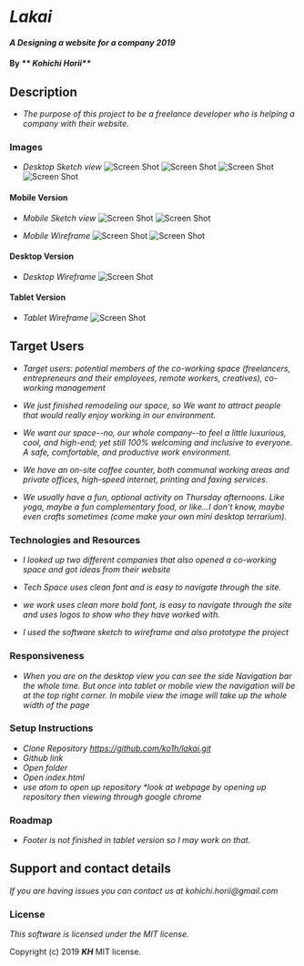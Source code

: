 # _Lakai_

#### _A Designing a website for a company 2019_

#### By _** Kohichi Horii**_

## Description

* _The purpose of this project to be a freelance developer who is helping a company with their website._

### Images

* _Desktop Sketch view_
![Screen Shot](img/sketch.jpeg)
![Screen Shot](img/sketch2.jpeg)
![Screen Shot](img/sketch3.jpeg)
![Screen Shot](img/sketch4.jpeg)

#### Mobile Version

* _Mobile Sketch view_
![Screen Shot](img/sketch5.jpeg)
![Screen Shot](img/sketch6.jpeg)

* _Mobile Wireframe_
![Screen Shot](img/mobile2.1.png)
![Screen Shot](img/mobile2.2.png)

#### Desktop Version

* _Desktop Wireframe_
![Screen Shot](img/desktop.png)

#### Tablet Version

* _Tablet Wireframe_
![Screen Shot](img/tablet.png)

## Target Users

* _Target users: potential members of the co-working space (freelancers, entrepreneurs and their employees, remote workers, creatives), co-working management_

* _We just finished remodeling our space, so We want to attract people that would really enjoy working in our environment._

* _We want our space--no, our whole company--to feel a little luxurious, cool, and high-end; yet still 100% welcoming and inclusive to everyone. A safe, comfortable, and productive work environment._

* _We have an on-site coffee counter, both communal working areas and private offices, high-speed internet, printing and faxing services._

* _We usually have a fun, optional activity on Thursday afternoons. Like yoga, maybe a fun complementary food, or like...I don't know, maybe even crafts sometimes (come make your own mini desktop terrarium)._

### Technologies and Resources

* _I looked up two different companies that also opened a co-working space and got ideas from their website_

* _Tech Space uses clean font and is easy to navigate through the site._

* _we work uses clean more bold font, is easy to navigate through the site and uses logos to show who they have worked with._

* _I used the software sketch to wireframe and also prototype the project_


### Responsiveness

* _When you are on the desktop view you can see the side Navigation bar the whole time. But once into tablet or mobile view the navigation will be at the top right corner. In mobile view the image will take up the whole width of the page_


### Setup Instructions

* _Clone Repository https://github.com/ko1h/lakai.git_
* _Github link_
* _Open folder_
* _Open index.html_
* _use atom to open up repository *look at webpage by opening up repository then viewing through google chrome_

### Roadmap

* _Footer is not finished in tablet version so I may work on that._

## Support and contact details

_If you are having issues you can contact us at kohichi.horii@gmail.com_

### License

*This software is licensed under the MIT license.*

Copyright (c) 2019 **_KH_** MIT license.
